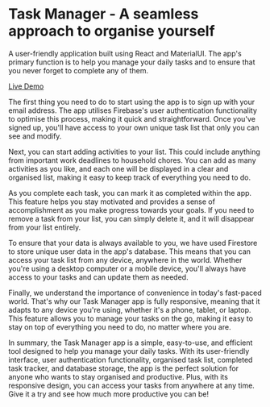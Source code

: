 # Task Manager - A seamless approach to organise yourself

A user-friendly application built using React and MaterialUI. The app's primary function is to help you manage your daily tasks and to ensure that you never forget to complete any of them.

[Live Demo](https://to-do-app-382c5.web.app)

The first thing you need to do to start using the app is to sign up with your email address. The app utilises Firebase's user authentication functionality to optimise this process, making it quick and straightforward. Once you've signed up, you'll have access to your own unique task list that only you can see and modify.

Next, you can start adding activities to your list. This could include anything from important work deadlines to household chores. You can add as many activities as you like, and each one will be displayed in a clear and organised list, making it easy to keep track of everything you need to do.

As you complete each task, you can mark it as completed within the app. This feature helps you stay motivated and provides a sense of accomplishment as you make progress towards your goals. If you need to remove a task from your list, you can simply delete it, and it will disappear from your list entirely.

To ensure that your data is always available to you, we have used Firestore to store unique user data in the app's database. This means that you can access your task list from any device, anywhere in the world. Whether you're using a desktop computer or a mobile device, you'll always have access to your tasks and can update them as needed.

Finally, we understand the importance of convenience in today's fast-paced world. That's why our Task Manager app is fully responsive, meaning that it adapts to any device you're using, whether it's a phone, tablet, or laptop. This feature allows you to manage your tasks on the go, making it easy to stay on top of everything you need to do, no matter where you are.


In summary, the Task Manager app is a simple, easy-to-use, and efficient tool designed to help you manage your daily tasks. With its user-friendly interface, user authentication functionality, organised task list, completed task tracker, and database storage, the app is the perfect solution for anyone who wants to stay organised and productive. Plus, with its responsive design, you can access your tasks from anywhere at any time. Give it a try and see how much more productive you can be!

<!-- An web-app allowing users to interact with themselves (with high-end UI/UX - lots of feedback with animation)

Functionality Add/update/delete profile and tasks (more than 1 for each user defined/distinced by sectors) CRUD

USP gradual percentage completed animation effect as they tick on completed tasks -->